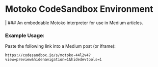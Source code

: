 # Motoko CodeSandbox Environment

| ### An embeddable Motoko interpreter for use in Medium articles.

### Example Usage:

Paste the following link into a Medium post (or iframe):

```
https://codesandbox.io/s/motoko-44l2v4?view=preview&hidenavigation=1&hidedevtools=1
```
